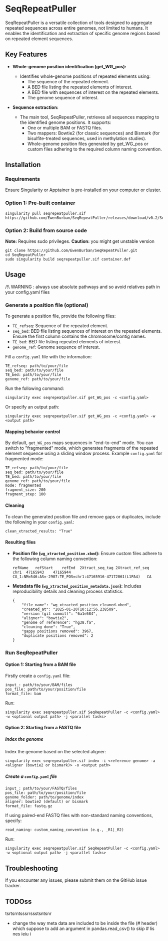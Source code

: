 # SeqRepeatPuller
SeqRepeatPuller is a versatile collection of tools designed to aggregate repeated sequences across entire genomes, not limited to humans. It enables the identification and extraction of specific genome regions based on repeated element sequences.

## Key Features
- **Whole-genome position identification (get_WG_pos):**
  - Identifies whole-genome positions of repeated elements using:
    - The sequence of the repeated element.
    - A BED file listing the repeated elements of interest.
    - A BED file with sequences of interest on the repeated elements.
    - The genome sequence of interest.

- **Sequence extraction:**
  - The main tool, SeqRepeatPuller, retrieves all sequences mapping to the identified genome positions. It supports:
    - One or multiple BAM or FASTQ files.
    - Two mappers: Bowtie2 (for classic sequences) and Bismark (for bisulfite-treated sequences, used in methylation studies).
    - Whole-genome position files generated by get_WG_pos or custom files adhering to the required column naming convention.

## Installation

### Requirements
Ensure Singularity or Apptainer is pre-installed on your computer or cluster.

### Option 1: Pre-built container
```
singularity pull seqrepeatpuller.sif https://github.com/EwenBurban/SeqRepeatPuller/releases/download/v0.2/SeqRepeatPuller.sif
```

### Option 2: Build from source code
**Note:** Requires sudo privileges.
**Caution:** you might get unstable version 
```
git clone https://github.com/EwenBurban/SeqRepeatPuller.git
cd SeqRepeatPuller
sudo singularity build seqrepeatpuller.sif container.def
```

## Usage

/!\ WARNING : always use absolute pathways and so avoid relatives path in your config.yaml files

### Generate a position file (optional)
To generate a position file, provide the following files:
- `TE_refseq`: Sequence of the repeated element.
- `seq_bed`: BED file listing sequences of interest on the repeated elements. Ensure the first column contains the chromosome/contig names.
- `TE_bed`: BED file listing repeated elements of interest.
- `genome_ref`: Genome sequence of interest.

Fill a `config.yaml` file with the information:
```
TE_refseq: path/to/your/file
seq_bed: path/to/your/file
TE_bed: path/to/your/file
genome_ref: path/to/your/file
```
Run the following command:
```
singularity exec seqrepeatpuller.sif get_WG_pos -c <config.yaml>
```
Or specify an output path:
```
singularity exec seqrepeatpuller.sif get_WG_pos -c <config.yaml> -w <output path>
```

#### Mapping behavior control
By default, `get_WG_pos` maps sequences in "end-to-end" mode. You can switch to "fragmented" mode, which generates fragments of the repeated element sequence using a sliding window process. Example `config.yaml` for fragmented mode:
```
TE_refseq: path/to/your/file
seq_bed: path/to/your/file
TE_bed: path/to/your/file
genome_ref: path/to/your/file
mode: fragmented
fragment_size: 200
fragment_step: 100
```

#### Cleaning
To clean the generated position file and remove gaps or duplicates, include the following in your `config.yaml`:
```
clean_xtracted_results: "True"
```

#### Resulting files
- **Position file (`wg_xtracted_position.xbed`):**
  Ensure custom files adhere to the following column naming convention:
  ```
  refName	refStart	refEnd	2Xtract_seq_tag	2Xtract_ref_seq
  chr1	47165943	47165944	CG_1:NM=546:AS=-2907:TE_POS=chr1:47165916-47172061(L1PA4)	CA
  ```

- **Metadata file (`wg_xtracted_position_metadata.json`):**
  Includes reproducibility details and cleaning process statistics.
  ```
  {
      "file_name": "wg_xtracted_position_cleaned.xbed",
      "created_at": "2025-01-20T10:12:56.238509",
      "version (git commit)": "6a1e584",
      "aligner": "bowtie2",
      "genome of reference": "hg38.fa",
      "cleaning done": "True",
      "gappy positions removed": 3967,
      "duplicate positions removed": 2
  }
  ```

### Run SeqRepeatPuller

#### Option 1: Starting from a BAM file
Firstly create  a `config.yaml` file:
```
input_: path/to/your/BAM/files
pos_file: path/to/your/position/file
format_file: bam
```
Run:
```
singularity exec seqrepeatpuller.sif SeqRepeatPuller -c <config.yaml> -w <optional output path> -j <parallel tasks>
```

#### Option 2: Starting from a FASTQ file

##### Index the genome
Index the genome based on the selected aligner:
```
singularity exec seqrepeatpuller.sif index -i <reference genome> -a <aligner (bowtie2 or bismark)> -o <output path>
```

##### Create a `config.yaml` file
```
input_: path/to/your/FASTQ/files
pos_file: path/to/your/position/file
genome_folder: path/to/genome/index
aligner: bowtie2 (default) or bismark
format_file: fastq.gz
```
If using paired-end FASTQ files with non-standard naming conventions, specify:
```
read_naming: custom_naming_convention (e.g., _R1|_R2)
```
Run:
```
singularity exec seqrepeatpuller.sif SeqRepeatPuller -c <config.yaml> -w <optional output path> -j <parallel tasks>
```

## Troubleshooting
If you encounter any issues, please submit them on the GitHub issue tracker.

## TODOss

tsrtsrntsssrrssstsntsnr
- change the way meta 
data are included to be inside the file (# header) which suppose to add an argument in pandas.read_csv() to skip # lis nes  ieiu       i
